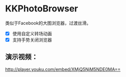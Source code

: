 # KKPhotoBrowser
类似于Facebook的大图浏览器，过渡丝滑。
- [x]  使用自定义转场动画
- [x]  支持手势关闭浏览器

## 演示视频：
<http://player.youku.com/embed/XMjQ5NjM5NDE0MA==>

